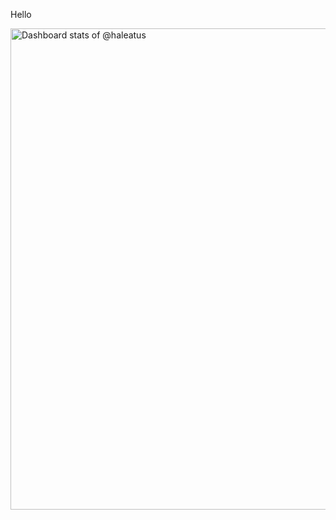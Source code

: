 <div>
<p align="left">Hello</p>

<div>
<a href="https://next.ossinsight.io/widgets/official/compose-user-dashboard-stats?user_id=106756449" target="_blank">
  <img src="https://next.ossinsight.io/widgets/official/compose-user-dashboard-stats/thumbnail.png?user_id=106756449&image_size=auto&color_scheme=dark" width="770" height="auto" alt="Dashboard stats of @haleatus">
</a>
</div>
</div>
